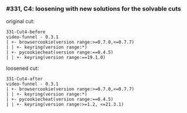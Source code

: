 ### #331, C4: loosening with new solutions for the solvable cuts
original cut:

```
331-Cut4-before
video-funnel - 0.3.1
| +- browsercookie(version range:>=0.7.0,<=0.7.7)
| | +- keyring(version range:*)
| +- pycookiecheat(version range:==0.4.5)
| | +- keyring(version range:==19.1.0)
```




loosened cut:
```
331-Cut4-after
video-funnel - 0.3.1
| +- browsercookie(version range:>=0.7.0,<=0.7.7)
| | +- keyring(version range:*)
| +- pycookiecheat(version range:==0.4.5)
| | +- keyring(version range:>=1.2, <=21.3.1)
```


